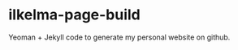 ilkelma-page-build
==================

Yeoman + Jekyll code to generate my personal website on github.
